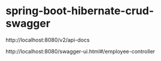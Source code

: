 # spring-boot-hibernate-crud-swagger


http://localhost:8080/v2/api-docs

http://localhost:8080/swagger-ui.html#/employee-controller
